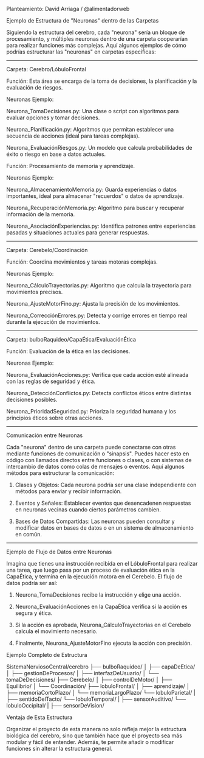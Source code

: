 Planteamiento: David Arriaga / @alimentadorweb

Ejemplo de Estructura de "Neuronas" dentro de las Carpetas

Siguiendo la estructura del cerebro, cada "neurona" sería un bloque de procesamiento, y múltiples neuronas dentro de una carpeta cooperarían para realizar funciones más complejas. Aquí algunos ejemplos de cómo podrías estructurar las "neuronas" en carpetas específicas:


---

Carpeta: Cerebro/LóbuloFrontal

Función: Esta área se encarga de la toma de decisiones, la planificación y la evaluación de riesgos.

Neuronas Ejemplo:

Neurona_TomaDecisiones.py: Una clase o script con algoritmos para evaluar opciones y tomar decisiones.

Neurona_Planificación.py: Algoritmos que permitan establecer una secuencia de acciones (ideal para tareas complejas).

Neurona_EvaluaciónRiesgos.py: Un modelo que calcula probabilidades de éxito o riesgo en base a datos actuales.


Función: Procesamiento de memoria y aprendizaje.

Neuronas Ejemplo:

Neurona_AlmacenamientoMemoria.py: Guarda experiencias o datos importantes, ideal para almacenar "recuerdos" o datos de aprendizaje.

Neurona_RecuperaciónMemoria.py: Algoritmo para buscar y recuperar información de la memoria.

Neurona_AsociaciónExperiencias.py: Identifica patrones entre experiencias pasadas y situaciones actuales para generar respuestas.




---

Carpeta: Cerebelo/Coordinación

Función: Coordina movimientos y tareas motoras complejas.

Neuronas Ejemplo:

Neurona_CálculoTrayectorias.py: Algoritmo que calcula la trayectoria para movimientos precisos.

Neurona_AjusteMotorFino.py: Ajusta la precisión de los movimientos.

Neurona_CorrecciónErrores.py: Detecta y corrige errores en tiempo real durante la ejecución de movimientos.




---

Carpeta: bulboRaquideo/CapaÉtica/EvaluaciónÉtica

Función: Evaluación de la ética en las decisiones.

Neuronas Ejemplo:

Neurona_EvaluaciónAcciones.py: Verifica que cada acción esté alineada con las reglas de seguridad y ética.

Neurona_DetecciónConflictos.py: Detecta conflictos éticos entre distintas decisiones posibles.

Neurona_PrioridadSeguridad.py: Prioriza la seguridad humana y los principios éticos sobre otras acciones.




---

Comunicación entre Neuronas

Cada "neurona" dentro de una carpeta puede conectarse con otras mediante funciones de comunicación o "sinapsis". Puedes hacer esto en código con llamados directos entre funciones o clases, o con sistemas de intercambio de datos como colas de mensajes o eventos. Aquí algunos métodos para estructurar la comunicación:

1. Clases y Objetos: Cada neurona podría ser una clase independiente con métodos para enviar y recibir información.


2. Eventos y Señales: Establecer eventos que desencadenen respuestas en neuronas vecinas cuando ciertos parámetros cambien.


3. Bases de Datos Compartidas: Las neuronas pueden consultar y modificar datos en bases de datos o en un sistema de almacenamiento en común.




---

Ejemplo de Flujo de Datos entre Neuronas

Imagina que tienes una instrucción recibida en el LóbuloFrontal para realizar una tarea, que luego pasa por un proceso de evaluación ética en la CapaÉtica, y termina en la ejecución motora en el Cerebelo. El flujo de datos podría ser así:

1. Neurona_TomaDecisiones recibe la instrucción y elige una acción.


2. Neurona_EvaluaciónAcciones en la CapaÉtica verifica si la acción es segura y ética.


3. Si la acción es aprobada, Neurona_CálculoTrayectorias en el Cerebelo calcula el movimiento necesario.


4. Finalmente, Neurona_AjusteMotorFino ejecuta la acción con precisión.


Ejemplo Completo de Estructura

SistemaNerviosoCentral/cerebro
├── bulboRaquideo/
│   ├── capaDeEtica/
│   ├── gestionDeProcesos/
│   ├── interfazDeUsuario/
│   └── tomaDeDecisiones/
├── Cerebelo/
│   ├── controlDeMotor/
│   ├── Equilibrio/
│   └── Coordinación/
├── lobuloFrontal/
│   ├── aprendizaje/
│   ├── memoriaCortoPlazo/
│   └── memoriaLargoPlazo/
└── lobuloParietal/
|    ├── sentidoDelTacto/
└── lobuloTemporal/
|    ├── sensorAuditivo/
└── lobuloOccipital/
|    ├── sensorDeVision/


Ventaja de Esta Estructura

Organizar el proyecto de esta manera no solo refleja mejor la estructura biológica del cerebro, sino que también hace que el proyecto sea más modular y fácil de entender. Además, te permite añadir o modificar funciones sin alterar la estructura general.
